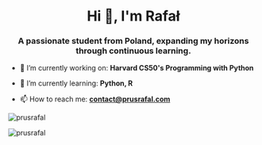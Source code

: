 <h1 align="center">Hi 👋, I'm Rafał</h1>
<h3 align="center">A passionate student from Poland, expanding my horizons through continuous learning. </h3>

- 🔭 I’m currently working on: **Harvard CS50's Programming with Python**

- 🌱 I’m currently learning: **Python, R**

- 📫 How to reach me: **contact@prusrafal.com**

<p><img align="center" src="https://github-readme-streak-stats.herokuapp.com/?user=prusrafal&" alt="prusrafal" /></p>
<p align="left"> <img src="https://komarev.com/ghpvc/?username=prusrafal&label=Profile%20views&color=0e75b6&style=flat" alt="prusrafal" /> </p>

